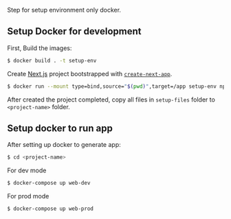 Step for setup environment only docker.

## Setup Docker for development
First, Build the images:

```bash
$ docker build . -t setup-env
```

Create [Next.js](https://nextjs.org/) project bootstrapped with [`create-next-app`](https://github.com/vercel/next.js/tree/canary/packages/create-next-app).
```bash
$ docker run --mount type=bind,source="$(pwd)",target=/app setup-env npx create-next-app <project-name>
```

After created the project completed, copy all files in `setup-files` folder to `<project-name>` folder.

## Setup docker to run app

After setting up docker to generate app:
```bash
$ cd <project-name>
```
For dev mode
```bash
$ docker-compose up web-dev
```
For prod mode
```bash
$ docker-compose up web-prod
```